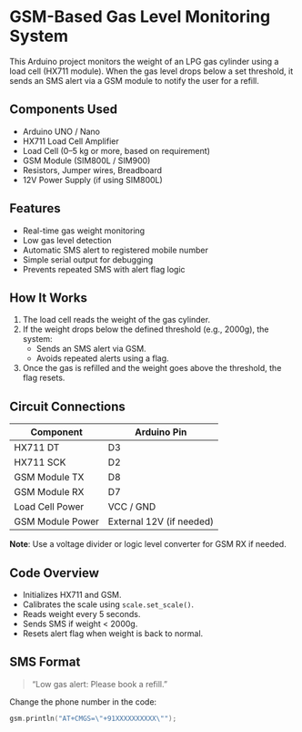 # GSM-Based Gas Level Monitoring System

This Arduino project monitors the weight of an LPG gas cylinder using a load cell (HX711 module). When the gas level drops below a set threshold, it sends an SMS alert via a GSM module to notify the user for a refill.

## Components Used

- Arduino UNO / Nano
- HX711 Load Cell Amplifier
- Load Cell (0–5 kg or more, based on requirement)
- GSM Module (SIM800L / SIM900)
- Resistors, Jumper wires, Breadboard
- 12V Power Supply (if using SIM800L)

## Features

- Real-time gas weight monitoring
- Low gas level detection
- Automatic SMS alert to registered mobile number
- Simple serial output for debugging
- Prevents repeated SMS with alert flag logic

## How It Works

1. The load cell reads the weight of the gas cylinder.
2. If the weight drops below the defined threshold (e.g., 2000g), the system:
   - Sends an SMS alert via GSM.
   - Avoids repeated alerts using a flag.
3. Once the gas is refilled and the weight goes above the threshold, the flag resets.

## Circuit Connections

| Component        | Arduino Pin |
|------------------|-------------|
| HX711 DT         | D3          |
| HX711 SCK        | D2          |
| GSM Module TX    | D8          |
| GSM Module RX    | D7          |
| Load Cell Power  | VCC / GND   |
| GSM Module Power | External 12V (if needed) |

**Note**: Use a voltage divider or logic level converter for GSM RX if needed.

## Code Overview

- Initializes HX711 and GSM.
- Calibrates the scale using `scale.set_scale()`.
- Reads weight every 5 seconds.
- Sends SMS if weight < 2000g.
- Resets alert flag when weight is back to normal.

## SMS Format

> “Low gas alert: Please book a refill.”

Change the phone number in the code:
```cpp
gsm.println("AT+CMGS=\"+91XXXXXXXXXX\"");


